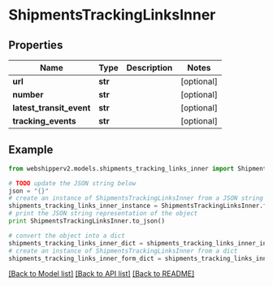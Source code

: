 # ShipmentsTrackingLinksInner


## Properties
Name | Type | Description | Notes
------------ | ------------- | ------------- | -------------
**url** | **str** |  | [optional] 
**number** | **str** |  | [optional] 
**latest_transit_event** | **str** |  | [optional] 
**tracking_events** | **str** |  | [optional] 

## Example

```python
from webshipperv2.models.shipments_tracking_links_inner import ShipmentsTrackingLinksInner

# TODO update the JSON string below
json = "{}"
# create an instance of ShipmentsTrackingLinksInner from a JSON string
shipments_tracking_links_inner_instance = ShipmentsTrackingLinksInner.from_json(json)
# print the JSON string representation of the object
print ShipmentsTrackingLinksInner.to_json()

# convert the object into a dict
shipments_tracking_links_inner_dict = shipments_tracking_links_inner_instance.to_dict()
# create an instance of ShipmentsTrackingLinksInner from a dict
shipments_tracking_links_inner_form_dict = shipments_tracking_links_inner.from_dict(shipments_tracking_links_inner_dict)
```
[[Back to Model list]](../README.md#documentation-for-models) [[Back to API list]](../README.md#documentation-for-api-endpoints) [[Back to README]](../README.md)


